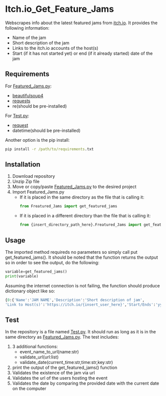 # Itch.io_Get_Feature_Jams
Webscrapes info about the latest featured jams from [itch.io](https://itch.io). It provides the following information:
- Name of the jam
- Short description of the jam
- Links to the itch.io accounts of the host(s)
- Start (if it has not started yet) or end (if it already started) date of the jam
## Requirements
For [Featured_Jams.py](Featured_Jams.py):
- [beautifulsoup4](https://pypi.org/project/beautifulsoup4/)
- [requests](https://pypi.org/project/requests/)
- re(should be pre-installed)
  
For [Test.py](Test.py):
- [request](https://pypi.org/project/requests/)
- datetime(should be pre-installed)

Another option is the pip install:
```cmd
pip install -r /path/to/requirements.txt
```
## Installation
1. Download repository
2. Unzip Zip file
3. Move or copy/paste [Featured_Jams.py](Featured_Jams.py) to the desired project
4. Import Featured_Jams.py
   - If it is placed in the same directory as the file that is calling it:
     ```python
     from Freatured_Jams import get_featured_jams
     ```
   - If it is placed in a different directory than the file that is calling it:
     ```python
     from {insert_directory_path_here}.Freatured_Jams import get_featured_jams
     ```
## Usage
The imported method requireds no parameters so simply call put get_featured_jams(). It should be noted that the function returns the output so in order to see the output, do the following:
```python
variable=get_featured_jams()
print(variable)
```
Assuming the internet connection is not failing, the function should produce dictionary object like so:
```python
{0:{'Name':'JAM NAME','Description':'Short description of jam',
'Link to Host(s)':'https://itch.io/{insert_user_here}','Start/Ends':'yyyy/mm/dd'}}
```
## Test
In the repository is a file named [Test.py](Test.py). It should run as long as it is in the same directory as [Featured_Jams.py](Featured_Jams.py). The test includes:
1. 3 additional functions:
   - event_name_to_url(name:str)
   - validate_url(url:list)
   - validate_date(current_time:str,time:str,key:str)
3. print the output of the get_featured_jams() function
4. Validates the existence of the jam via url
5. Validates the url of the users hosting the event
6. Validates the date by comparing the provided date with the current date on the computer
